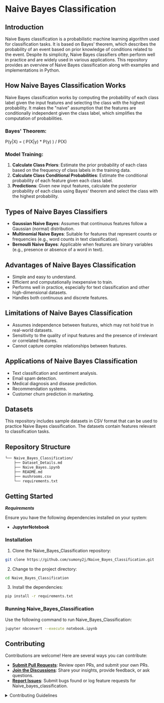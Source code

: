 # Naive Bayes Classification

## Introduction

Naive Bayes classification is a probabilistic machine learning algorithm used for classification tasks. It is based on Bayes' theorem, which describes the probability of an event based on prior knowledge of conditions related to the event. Despite its simplicity, Naive Bayes classifiers often perform well in practice and are widely used in various applications. This repository provides an overview of Naive Bayes classification along with examples and implementations in Python.


## How Naive Bayes Classification Works

Naive Bayes classification works by computing the probability of each class label given the input features and selecting the class with the highest probability. It makes the "naive" assumption that the features are conditionally independent given the class label, which simplifies the computation of probabilities.

### Bayes' Theorem:

P(y|X) = ( P(X|y) * P(y) ) / P(X)


### Model Training:
1. **Calculate Class Priors**: Estimate the prior probability of each class based on the frequency of class labels in the training data.
2. **Calculate Class Conditional Probabilities**: Estimate the conditional probability of each feature given each class label.
3. **Predictions**: Given new input features, calculate the posterior probability of each class using Bayes' theorem and select the class with the highest probability.

## Types of Naive Bayes Classifiers

- **Gaussian Naive Bayes**: Assumes that continuous features follow a Gaussian (normal) distribution.
- **Multinomial Naive Bayes**: Suitable for features that represent counts or frequencies (e.g., word counts in text classification).
- **Bernoulli Naive Bayes**: Applicable when features are binary variables (e.g., presence or absence of a word in text).

## Advantages of Naive Bayes Classification

- Simple and easy to understand.
- Efficient and computationally inexpensive to train.
- Performs well in practice, especially for text classification and other high-dimensional datasets.
- Handles both continuous and discrete features.

## Limitations of Naive Bayes Classification

- Assumes independence between features, which may not hold true in real-world datasets.
- Sensitivity to the quality of input features and the presence of irrelevant or correlated features.
- Cannot capture complex relationships between features.

## Applications of Naive Bayes Classification

- Text classification and sentiment analysis.
- Email spam detection.
- Medical diagnosis and disease prediction.
- Recommendation systems.
- Customer churn prediction in marketing.

## Datasets

This repository includes sample datasets in CSV format that can be used to practice Naive Bayes classification. The datasets contain features relevant to classification tasks.

##  Repository Structure

```sh
└── Naive_Bayes_Classification/
    ├── Dataset_Details.md
    ├── Naive_Bayes.ipynb
    ├── README.md
    ├── mushrooms.csv
    └── requirements.txt
```

##  Getting Started

***Requirements***

Ensure you have the following dependencies installed on your system:

* **JupyterNotebook**

###  Installation

1. Clone the Naive_Bayes_Classification repository:

```sh
git clone https://github.com/sumony2j/Naive_Bayes_Classification.git
```

2. Change to the project directory:

```sh
cd Naive_Bayes_Classification
```

3. Install the dependencies:

```sh
pip install -r requirements.txt
```

###  Running Naive_Bayes_Classification

Use the following command to run Naive_Bayes_Classification:

```sh
jupyter nbconvert --execute notebook.ipynb
```

##  Contributing

Contributions are welcome! Here are several ways you can contribute:

- **[Submit Pull Requests](https://github.com/sumony2j/Naive_Bayes_Classification.git/blob/main/CONTRIBUTING.md)**: Review open PRs, and submit your own PRs.
- **[Join the Discussions](https://github.com/sumony2j/Naive_Bayes_Classification.git/discussions)**: Share your insights, provide feedback, or ask questions.
- **[Report Issues](https://github.com/sumony2j/Naive_Bayes_Classification.git/issues)**: Submit bugs found or log feature requests for Naive_bayes_classification.

<details closed>
    <summary>Contributing Guidelines</summary>

1. **Fork the Repository**: Start by forking the project repository to your GitHub account.
2. **Clone Locally**: Clone the forked repository to your local machine using a Git client.
   ```sh
   git clone https://github.com/sumony2j/Naive_Bayes_Classification.git
   ```
3. **Create a New Branch**: Always work on a new branch, giving it a descriptive name.
   ```sh
   git checkout -b new-feature-x
   ```
4. **Make Your Changes**: Develop and test your changes locally.
5. **Commit Your Changes**: Commit with a clear message describing your updates.
   ```sh
   git commit -m 'Implemented new feature x.'
   ```
6. **Push to GitHub**: Push the changes to your forked repository.
   ```sh
   git push origin new-feature-x
   ```
7. **Submit a Pull Request**: Create a PR against the original project repository. Clearly describe the changes and their motivations.

Once your PR is reviewed and approved, it will be merged into the main branch.

</details>
